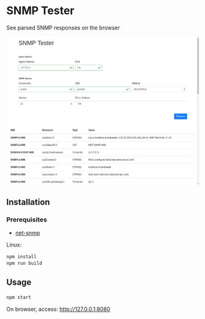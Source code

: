 # SNMP Tester
See parsed SNMP responses on the browser

![](img/print.jpeg)

## Installation

### Prerequisites

- [net-snmp](http://www.net-snmp.org/download.html)

Linux:

```sh
npm install
npm run build
```

## Usage 

```sh
npm start
```

On browser, access: http://127.0.0.1:8080
